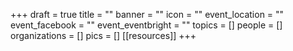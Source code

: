 +++
draft = true
title = ""
banner = ""
icon = ""
event_location = ""
event_facebook = ""
event_eventbright = ""
topics = []
people = []
organizations = []
pics = []
[[resources]]
+++

